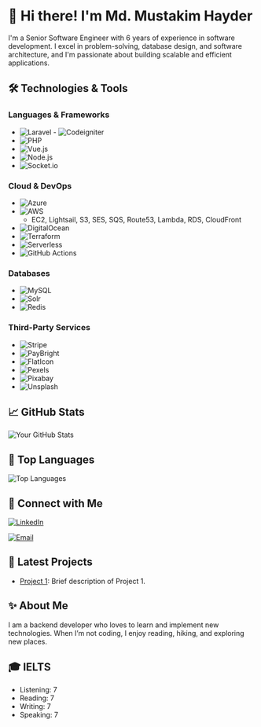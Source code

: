 # 👋 Hi there! I'm Md. Mustakim Hayder

I'm a Senior Software Engineer with 6 years of experience in software development. I excel in problem-solving, database design, and software architecture, and I'm passionate about building scalable and efficient applications.

## 🛠️ Technologies & Tools

### Languages & Frameworks
- ![Laravel](https://img.shields.io/badge/Laravel-FF2D20?style=for-the-badge&logo=laravel&logoColor=white) - ![Codeigniter](https://img.shields.io/badge/Codeigniter-EF4223?style=for-the-badge&logo=codeigniter&logoColor=white)
- ![PHP](https://img.shields.io/badge/PHP-777BB4?style=for-the-badge&logo=php&logoColor=white)
- ![Vue.js](https://img.shields.io/badge/Vue.js-4FC08D?style=for-the-badge&logo=vue.js&logoColor=white)
- ![Node.js](https://img.shields.io/badge/Node.js-339933?style=for-the-badge&logo=node.js&logoColor=white)
- ![Socket.io](https://img.shields.io/badge/Socket.io-010101?style=for-the-badge&logo=socket.io&logoColor=white)

### Cloud & DevOps
- ![Azure](https://img.shields.io/badge/Azure-0078D4?style=for-the-badge&logo=microsoft-azure&logoColor=white)
- ![AWS](https://img.shields.io/badge/AWS-232F3E?style=for-the-badge&logo=amazon-aws&logoColor=white)
  - EC2, Lightsail, S3, SES, SQS, Route53, Lambda, RDS, CloudFront
- ![DigitalOcean](https://img.shields.io/badge/Digital_Ocean-0080FF?style=for-the-badge&logo=digitalocean&logoColor=white)
- ![Terraform](https://img.shields.io/badge/Terraform-623CE4?style=for-the-badge&logo=terraform&logoColor=white)
- ![Serverless](https://img.shields.io/badge/Serverless-FD5750?style=for-the-badge&logo=serverless&logoColor=white)
- ![GitHub Actions](https://img.shields.io/badge/GitHub_Actions-2088FF?style=for-the-badge&logo=github-actions&logoColor=white)

### Databases
- ![MySQL](https://img.shields.io/badge/MySQL-4479A1?style=for-the-badge&logo=mysql&logoColor=white)
- ![Solr](https://img.shields.io/badge/Solr-D9411E?style=for-the-badge&logo=apache-solr&logoColor=white)
- ![Redis](https://img.shields.io/badge/Redis-DC382D?style=for-the-badge&logo=redis&logoColor=white)

### Third-Party Services
- ![Stripe](https://img.shields.io/badge/Stripe-008CDD?style=for-the-badge&logo=stripe&logoColor=white)
- ![PayBright](https://img.shields.io/badge/PayBright-0077C5?style=for-the-badge&logo=paybright&logoColor=white)
- ![FlatIcon](https://img.shields.io/badge/FlatIcon-0DB7ED?style=for-the-badge&logo=flaticon&logoColor=white)
- ![Pexels](https://img.shields.io/badge/Pexels-05A081?style=for-the-badge&logo=pexels&logoColor=white)
- ![Pixabay](https://img.shields.io/badge/Pixabay-2EC66D?style=for-the-badge&logo=pixabay&logoColor=white)
- ![Unsplash](https://img.shields.io/badge/Unsplash-000000?style=for-the-badge&logo=unsplash&logoColor=white)

## 📈 GitHub Stats

![Your GitHub Stats](https://github-readme-stats.vercel.app/api?username=mustakim-appnap&show_icons=true&theme=radical)

## 🌟 Top Languages

![Top Languages](https://github-readme-stats.vercel.app/api/top-langs/?username=mustakim-appnap&layout=compact&theme=radical)

## 💬 Connect with Me

[![LinkedIn](https://img.shields.io/badge/LinkedIn-0A66C2?style=for-the-badge&logo=linkedin&logoColor=white)](https://www.linkedin.com/in/md-mustakim-hayder-665637b4/)
<!-- [![Twitter](https://img.shields.io/badge/Twitter-1DA1F2?style=for-the-badge&logo=twitter&logoColor=white)](https://twitter.com/yourtwitter) -->
[![Email](https://img.shields.io/badge/Email-D14836?style=for-the-badge&logo=gmail&logoColor=white)](mailto:shawkiahmed40@gmail.com)

## 📄 Latest Projects

- [Project 1](https://github.com/mustakim-appnap/audio-chat-app-socker-server): Brief description of Project 1.

## ✨ About Me

I am a backend developer who loves to learn and implement new technologies. When I’m not coding, I enjoy reading, hiking, and exploring new places.

## 🎓 IELTS
- Listening: 7
- Reading: 7
- Writing: 7
- Speaking: 7

<!--
**yourusername/yourusername** is a ✨ special ✨ repository because its `README.md` (this file) appears on your GitHub profile.
-->
